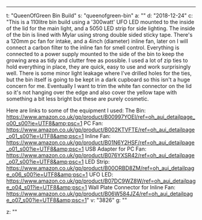 ---
t: "QueenOfGreen Bin Build"
s: "queenofgreen-bin"
a: ""
d: "2018-12-24"
c: "This is a 110litre bin build using a '300watt' UFO LED mounted to the inside of the lid for the main light, and a 5050 LED strip for side lighting.
The inside of the bin is lined with Mylar using strong double sided sticky tape. 
There's a 120mm pc fan for intake, and a 4inch (diameter) inline fan, later on I will connect a carbon filter to the inline fan for smell control.
Everything is connected to a power supply mounted to the side of the bin to keep the growing area as tidy and clutter free as possible.
I used a lot of zip ties to hold everything in place, they are quick, easy to use and work surprisingly well.
There is some minor light leakage where I've drilled holes for the ties, but the bin itself is going to be kept in a dark cupboard so this isn't a huge concern for me. 
Eventually I want to trim the white fan connector on the lid so it's not hanging over the edge and also cover the yellow tape with something a bit less bright but these are purely cosmetic.

Here are links to some of the equipment I used:
The Bin: https://www.amazon.co.uk/gp/product/B00997YOEI/ref=oh_aui_detailpage_o00_s00?ie=UTF8&amp;psc=1
PC Fan: https://www.amazon.co.uk/gp/product/B002KTVFTE/ref=oh_aui_detailpage_o01_s00?ie=UTF8&amp;psc=1
Inline Fan: https://www.amazon.co.uk/gp/product/B01N6Y2HSF/ref=oh_aui_detailpage_o01_s00?ie=UTF8&amp;psc=1
USB Adapter for PC Fan: https://www.amazon.co.uk/gp/product/B076YXSR42/ref=oh_aui_detailpage_o07_s00?ie=UTF8&amp;psc=1
LED Strip: https://www.amazon.co.uk/gp/product/B00ORBD8ZM/ref=oh_aui_detailpage_o06_s00?ie=UTF8&amp;psc=1
UFO LED: https://www.amazon.co.uk/gp/product/B07DC9WZ8W/ref=oh_aui_detailpage_o04_s01?ie=UTF8&amp;psc=1
Wall Plate Connector for Inline Fan: https://www.amazon.co.uk/gp/product/B06W584JZ4/ref=oh_aui_detailpage_o07_s00?ie=UTF8&amp;psc=1"
v: "3826"
g: ""

z: ""
